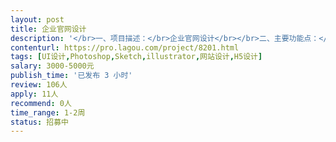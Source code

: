 ```yaml
---                
layout: post       
title: 企业官网设计           
description: '</br>一、项目描述：</br>企业官网设计</br></br>二、主要功能点：</br>基础企业介绍型网站，有新闻功能，跟留言板功能</br></br>三、可参考网站：</br>具体详聊</br></br>四、人员要求：</br>1、扎实的美术基础，对图案色彩有良好的认知和设计能力；</br>2、具有较强的平面和UI设计能力，能设计和把握整个游戏的UI风格；</br>3、良好的沟通能力和契约精神。</br>'     
contenturl: https://pro.lagou.com/project/8201.html      
tags: [UI设计,Photoshop,Sketch,illustrator,网站设计,H5设计]            
salary: 3000-5000元          
publish_time: '已发布 3 小时'         
review: 106人                   
apply: 11人                   
recommend: 0人                   
time_range: 1-2周              
status: 招募中                  
---                 
```

